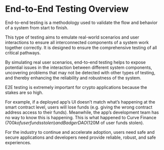 # End-to-End Testing Overview

End-to-end testing is a methodology used to validate the flow and behavior of a system from start to finish.

This type of testing aims to emulate real-world scenarios and user interactions to ensure all interconnected components of a system work together correctly. It is designed to ensure the comprehensive testing of all critical pathways.

By simulating real user scenarios, end-to-end testing helps to expose potential issues in the interaction between different system components, uncovering problems that may not be detected with other types of testing, and thereby enhancing the reliability and robustness of the system.

E2E testing is extremely important for crypto applications because the stakes are so high.

For example, if a deployed app’s UI doesn’t match what’s happening at the smart contract level, users will lose funds (e.g. giving the wrong contract address access to their funds). Meanwhile, the app’s development team has no way to know this is happening. This is what happened to Curve Finance ($700k of user funds stolen) and BadgerDAO ($120M of user funds stolen).

For the industry to continue and accelerate adoption, users need safe and secure applications and developers need provide reliable, robust, and safe experiences.
